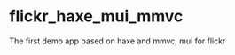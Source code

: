 flickr_haxe_mui_mmvc
====================

The first demo app based on haxe and mmvc, mui for flickr
